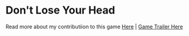 # Don't Lose Your Head


Read more about my contributiion to this game [Here](https://www.sarazahrani.dev/portfolio/dont-lose-your-head) | 
[Game Trailer Here](https://www.youtube.com/watch?v=QUJXmluxguk)

